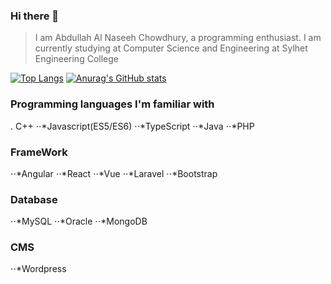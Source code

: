 ### Hi there 👋
  >I am Abdullah Al Naseeh Chowdhury, a programming enthusiast.
  >I am currently studying at Computer Science and Engineering at Sylhet Engineering College

[![Top Langs](https://github-readme-stats.vercel.app/api/top-langs/?username=Chowdhurynaseeh&layout=compact)](https://github.com/Chowdhurynaseeh)
[![Anurag's GitHub stats](https://github-readme-stats.vercel.app/api?username=Chowdhurynaseeh)](https://github.com/Chowdhurynaseeh)

  
### Programming languages I'm familiar with
  .  C++
  ⋅⋅*Javascript(ES5/ES6)
  ⋅⋅*TypeScript
  ⋅⋅*Java
  ⋅⋅*PHP

### FrameWork
  ⋅⋅*Angular
  ⋅⋅*React
  ⋅⋅*Vue
  ⋅⋅*Laravel
  ⋅⋅*Bootstrap

### Database
  ⋅⋅*MySQL
  ⋅⋅*Oracle
  ⋅⋅*MongoDB
  
### CMS
  ⋅⋅*Wordpress

